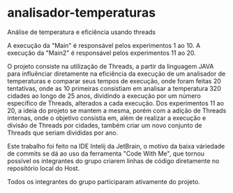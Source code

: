 # analisador-temperaturas
Análise de temperatura e eficiência usando threads

A execução da "Main" é responsável pelos experimentos 1 ao 10.
A execução da "Main2" é responsável pelos experimentos 11 ao 20.

O projeto consiste na utilização de Threads, a partir da linguagem JAVA
para influênciar diretamente na eficiência da execução de um analisador
de temperaturas e comparar seus tempos de execução, onde foram feitas 20 
tentativas, onde as 10 primeiras consistiam em analisar a temperatura
320 cidades ao longo de 25 anos, dividindo a execução por um número
específico de Threads, alterados a cada execução. Dos experimentos 
11 ao 20, a ideia do projeto se mantem a mesma, porém com a adição
de Threads internas, onde o objetivo consistia em, além de realizar
a execução e divisão de Threads por cidades, também criar um novo 
conjunto de Threads que seriam divididas por ano.

Este trabalho foi feito na IDE Intelij da JetBrain, o motivo da baixa váriedade
de commits se dá ao uso da ferramenta "Code With Me", que tornou possível os 
integrantes do grupo criarem linhas de código diretamente no repositório local
do Host.

Todos os integrantes do grupo participaram ativamente do projeto.
